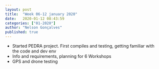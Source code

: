 ```yaml
---
layout: post
title:  "Week 06-12 january 2020"
date:   2020-01-12 08:43:59
categories: ["01-2020"]
author: "Nelson Gonçalves"
published: true
---
```


* Started PEDRA project. First compiles and testing, getting familiar with the code and dev env
* Info and requirements, planning for 6 Workshops
* GPS and drone testing
